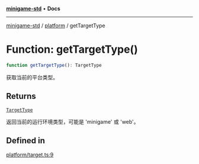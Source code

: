 [**minigame-std**](../../../README.md) • **Docs**

***

[minigame-std](../../../README.md) / [platform](../README.md) / getTargetType

# Function: getTargetType()

```ts
function getTargetType(): TargetType
```

获取当前的平台类型。

## Returns

[`TargetType`](../type-aliases/TargetType.md)

返回当前的运行环境类型，可能是 'minigame' 或 'web'。

## Defined in

[platform/target.ts:9](https://github.com/JiangJie/minigame-std/blob/9a02e61a8957cca22585cd9d056a48faa2b3d8ee/src/std/platform/target.ts#L9)
